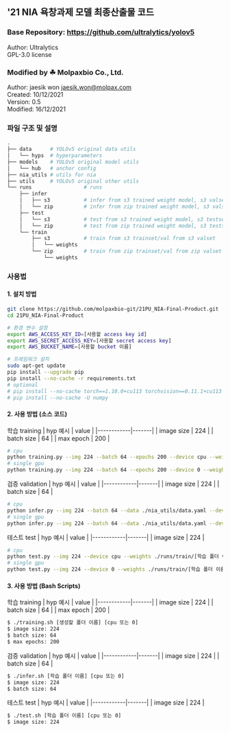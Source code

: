 ## '21 NIA 욕창과제 모델 최종산출물 코드

### Base Repository: https://github.com/ultralytics/yolov5
Author: Ultralytics  
GPL-3.0 license

### Modified by ☘ Molpaxbio Co., Ltd.
Author: jaesik won <jaesik.won@molpax.com>  
Created: 10/12/2021  
Version: 0.5  
Modified: 16/12/2021

### 파일 구조 및 설명
```Bash
.
├── data      # YOLOv5 original data utils
│   └── hyps  # hyperparameters
├── models    # YOLOv5 original model utils
│   └── hub   # anchor config
├── nia_utils # utils for nia
├── utils     # YOLOv5 original other utils
└── runs                 # runs
    ├── infer
    │   ├── s3           # infer from s3 trained weight model, s3 valset
    │   └── zip          # infer from zip trained weight model, s3 valset
    ├── test
    │   └── s3           # test from s3 trained weight model, s3 testset
    │   └── zip          # test from zip trained weight model, s3 testset
    └── train
        ├── s3           # train from s3 trainset/val from s3 valset
        │   └── weights  
        └── zip          # train from zip trainset/val from zip valset
            └── weights  
```
  
  
### 사용법
#### 1. 설치 방법
```Bash
git clone https://github.com/molpaxbio-git/21PU_NIA-Final-Product.git
cd 21PU_NIA-Final-Product

# 환경 변수 설정
export AWS_ACCESS_KEY_ID=[사용할 access key id]
export AWS_SECRET_ACCESS_KEY=[사용할 secret access key]
export AWS_BUCKET_NAME=[사용할 bucket 이름]

# 프레임워크 설치
sudo apt-get update
pip install --upgrade pip
pip install --no-cache -r requirements.txt
# optional
# pip install --no-cache torch==1.10.0+cu113 torchvision==0.11.1+cu113 torchaudio===0.10.0+cu113 -f https://download.pytorch.org/whl/cu113/torch_stable.html
# pip install --no-cache -U numpy
```

#### 2. 사용 방법 (소스 코드)
학습 training
| hyp 예시   | value |
|------------|-------|
| image size | 224   |
| batch size | 64    |
| max epoch  | 200   |
```Bash
# cpu
python training.py --img 224 --batch 64 --epochs 200 --device cpu --weights yolov5s.pt --name [생성할 폴더 이름] --project "./runs/train"
# single gpu
python training.py --img 224 --batch 64 --epochs 200 --device 0 --weights yolov5s.pt --name [생성할 폴더 이름] --project "./runs/train"
```
검증 validation
| hyp 예시   | value |
|------------|-------|
| image size | 224   |
| batch size | 64    |
```Bash
# cpu
python infer.py --img 224 --batch 64 --data ./nia_utils/data.yaml --device cpu --weights ./runs/train/[학습 폴더 이름]/weights/best.pt --name [생성할 폴더 이름] --verbose --project "./runs/infer"
# single gpu
python infer.py --img 224 --batch 64 --data ./nia_utils/data.yaml --device 0 --weights ./runs/train/[학습 폴더 이름]/weights/best.pt --name [생성할 폴더 이름] --verbose --project "./runs/infer"
```
테스트 test
| hyp 예시   | value |
|------------|-------|
| image size | 224   |
```Bash
# cpu
python test.py --img 224 --device cpu --weights ./runs/train/[학습 폴더 이름]/weights/best.pt --name [생성할 폴더 이름] --project "./runs/test"
# single gpu
python test.py --img 224 --device 0 --weights ./runs/train/[학습 폴더 이름]/weights/best.pt --name [생성할 폴더 이름] --project "./runs/test"
```

#### 3. 사용 방법 (Bash Scripts)
학습 training
| hyp 예시   | value |
|------------|-------|
| image size | 224   |
| batch size | 64    |
| max epoch  | 200   |
```Bash
$ ./training.sh [생성할 폴더 이름] [cpu 또는 0]
$ image size: 224
$ batch size: 64
$ max epochs: 200
```
검증 validation
| hyp 예시   | value |
|------------|-------|
| image size | 224   |
| batch size | 64    |
```Bash
$ ./infer.sh [학습 폴더 이름] [cpu 또는 0]
$ image size: 224
$ batch size: 64
```
테스트 test
| hyp 예시   | value |
|------------|-------|
| image size | 224   |
```Bash
$ ./test.sh [학습 폴더 이름] [cpu 또는 0]
$ image size: 224
```
